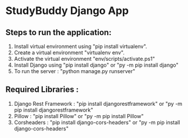 # StudyBuddy Django App

## Steps to run the application:
1. Install virtual environment using "pip install virtualenv".
2. Create a virtual environment "virtualenv env".
3. Activate the virtual environment "env/scripts/activate.ps1"
4. Install Django using "pip install django" or "py -m pip install django"
5. To run the server : "python manage.py runserver"

## Required Libraries :
1. Django Rest Framework : "pip install djangorestframework" or "py -m pip install djangorestframework"
2. Pillow : "pip install Pillow" or "py -m pip install Pillow"
3. Corsheaders : "pip install django-cors-headers" or "py -m pip install django-cors-headers"
